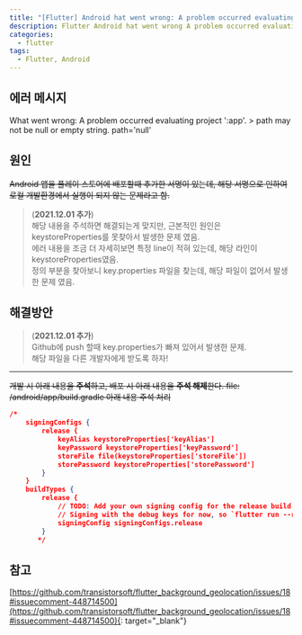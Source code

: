 ```yaml
---
title: "[Flutter] Android hat went wrong: A problem occurred evaluating project ':app'. > path may not be null or empty string. path='null'"
description: Flutter Android hat went wrong A problem occurred evaluating project ':app'. > path may not be null or empty string. path='null'
categories:
  - flutter
tags:
  - Flutter, Android
---
```


## 에러 메시지

What went wrong: A problem occurred evaluating project ':app'. > path may not be null or empty string. path='null'

## 원인

~~Android 앱을 플레이 스토어에 배포할때 추가한 서명이 있는데, 해당 서명으로 인하여 로컬 개발환경에서 실행이 되지 않는 문제라고 함.~~

> (**2021.12.01 추가**)  
> 해당 내용을 주석하면 해결되는게 맞지만, 근본적인 원인은 keystoreProperties를 못찾아서 발생한 문제 였음.  
> 에러 내용을 조금 더 자세히보면 특정 line이 적혀 있는데, 해당 라인이 keystoreProperties였음.  
> 정의 부분을 찾아보니 key.properties 파일을 찾는데, 해당 파일이 없어서 발생한 문제 였음.

## 해결방안

> (**2021.12.01 추가**)  
> Github에 push 할때 key.properties가 빠져 있어서 발생한 문제.  
> 해당 파일을 다른 개발자에게 받도록 하자!

---

~~개발 시 아래 내용을 <b>주석</b>하고, 배포 시 아래 내용을 <b>주석 해제</b>한다.
file: /android/app/build.gradle
아래 내용 주석 처리~~

```json
/*
    signingConfigs {
        release {
            keyAlias keystoreProperties['keyAlias']
            keyPassword keystoreProperties['keyPassword']
            storeFile file(keystoreProperties['storeFile'])
            storePassword keystoreProperties['storePassword']
        }
    }
    buildTypes {
        release {
            // TODO: Add your own signing config for the release build.
            // Signing with the debug keys for now, so `flutter run --release` works.
            signingConfig signingConfigs.release
        }
       */
```

## 참고

[https://github.com/transistorsoft/flutter_background_geolocation/issues/18#issuecomment-448714500](https://github.com/transistorsoft/flutter_background_geolocation/issues/18#issuecomment-448714500){: target="\_blank"}
